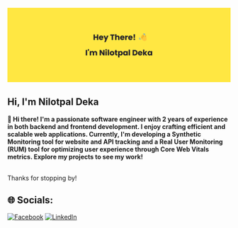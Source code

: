 ![Banner](banner.png)

## Hi, I'm **Nilotpal Deka**

**👋 Hi there! I'm a passionate software engineer with 2 years of experience in both backend and frontend development. I enjoy crafting efficient and scalable web applications. Currently, I'm developing a Synthetic Monitoring tool for website and API tracking and a Real User Monitoring (RUM) tool for optimizing user experience through Core Web Vitals metrics. Explore my projects to see my work!**

<br/>
Thanks for stopping by!


## 🌐 Socials:
[![Facebook](https://img.shields.io/badge/Facebook-%231877F2.svg?logo=Facebook&logoColor=white)](https://facebook.com/itznilotpal) [![LinkedIn](https://img.shields.io/badge/LinkedIn-%230077B5.svg?logo=linkedin&logoColor=white)](https://linkedin.com/in/iamnilotpaldeka) 
